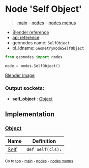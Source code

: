 # Node 'Self Object'

> [main](../structure.md) - [nodes](nodes.md) - [nodes menus](nodes_menus.md)

- [Blender reference](https://docs.blender.org/manual/en/latest/modeling/geometry_nodes/input/self_object.html)
- [api reference](https://docs.blender.org/api/current/bpy.types.GeometryNodeSelfObject.html)
- geonodes name: `SelfObject`
- bl_idname: `GeometryNodeSelfObject`

```python
from geonodes import nodes

node = nodes.SelfObject()
```

[Blender Image](self.node_image_ref)

### Output sockets:

- **self_object** : [Object](Object.md)

## Implementation

### [Object](Object.md)

| Name | Definition |
|------|------------|
 | [Self](Object.md#Self-classmethod) | `def Self(cls):` |

<sub>Go to [top](#node-Self-Object) - [main](../structure.md) - [nodes](nodes.md) - [nodes menus](nodes_menus.md)</sub>

